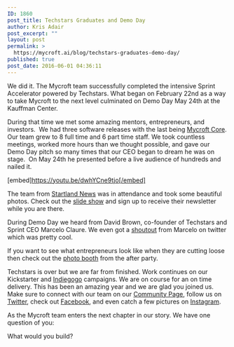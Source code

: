```yaml
---
ID: 1860
post_title: Techstars Graduates and Demo Day
author: Kris Adair
post_excerpt: ""
layout: post
permalink: >
  https://mycroft.ai/blog/techstars-graduates-demo-day/
published: true
post_date: 2016-06-01 04:36:11
---
```

We did it. The Mycroft team successfully completed the intensive Sprint Accelerator powered by Techstars. What began on February 22nd as a way to take Mycroft to the next level culminated on Demo Day May 24th at the Kauffman Center.

During that time we met some amazing mentors, entrepreneurs, and investors.  We had three software releases with the last being <a href="https://github.com/MycroftAI/mycroft-core">Mycroft Core</a>. Our team grew to 8 full time and 6 part time staff. We took countless meetings, worked more hours than we thought possible, and gave our Demo Day pitch so many times that our CEO began to dream he was on stage.  On May 24th he presented before a live audience of hundreds and nailed it.

[embed]https://youtu.be/dwhYCne9tjo[/embed]

The team from <a href="http://www.startlandnews.com/">Startland News</a> was in attendance and took some beautiful photos. Check out the <a href="http://www.startlandnews.com/2016/05/gallery-the-sprint-mobile-accelerators-demo-day/">slide show</a> and sign up to receive their newsletter while you are there.

During Demo Day we heard from David Brown, co-founder of Techstars and Sprint CEO Marcelo Claure. We even got a <a href="https://twitter.com/marceloclaure/status/735296451249635328">shoutout</a> from Marcelo on twitter which was pretty cool.

If you want to see what entrepreneurs look like when they are cutting loose then check out the <a href="http://gallery.larkenphoto.com/gallery/tech-stars-2016/home">photo booth</a> from the after party.

Techstars is over but we are far from finished. Work continues on our Kickstarter and <a href="https://igg.me/at/mycroftai/x/1728487">Indiegogo</a> campaigns. We are on course for an on time delivery. This has been an amazing year and we are glad you joined us. Make sure to connect with our team on our <a href="https://community.mycroft.ai/">Community Page</a>, follow us on <a href="https://twitter.com/mycroft_ai">Twitter</a>, check out <a href="https://www.facebook.com/aiforeveryone/">Facebook</a>, and even catch a few pictures on <a href="https://www.instagram.com/mycroft_ai/">Instagram</a>.

As the Mycroft team enters the next chapter in our story. We have one question of you:

What would you build?